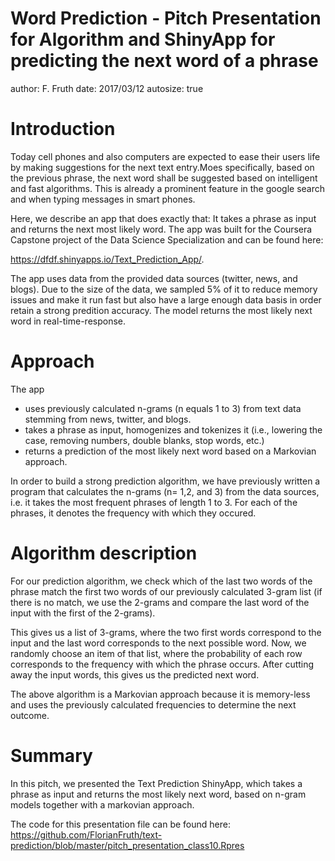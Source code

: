 Word Prediction - Pitch Presentation for Algorithm and ShinyApp for predicting the next word of a phrase
========================================================
author: F. Fruth
date: 2017/03/12
autosize: true

Introduction
========================================================

Today cell phones and also computers are expected to ease their users life by making suggestions for the next text entry.Moes specifically, based on the previous phrase, the next word shall be suggested based on intelligent and fast algorithms. This is already a prominent feature in the google search and when typing messages in smart phones. 

Here, we describe an app that does exactly that: It takes a phrase as input and returns the next most likely word. The app was built for the Coursera Capstone project of the Data Science Specialization and can be found here:

<https://dfdf.shinyapps.io/Text_Prediction_App/>. 

The app uses data from the provided data sources (twitter, news, and blogs). Due to the size of the data, we sampled 5% of it to reduce memory issues and make it run fast but also have a large enough data basis in order retain a strong predition accuracy. The model returns the most likely next word in real-time-response.

Approach
========================================================

The app 
- uses previously calculated n-grams (n equals 1 to 3) from text data stemming from news, twitter, and blogs.
- takes a phrase as input, homogenizes and tokenizes it (i.e., lowering the case, removing numbers, double blanks, stop words, etc.)
- returns a prediction of the most likely next word based on a Markovian approach.

In order to build a strong prediction algorithm, we have previously written a program that calculates the n-grams (n= 1,2, and 3) from the data sources, i.e. it takes the most frequent phrases of length 1 to 3. For each of the phrases, it denotes the frequency with which they occured. 

Algorithm description
========================================================

For our prediction algorithm, we check which of the last two words of the phrase match the first two words of our previously calculated 3-gram list (if there is no match, we use the 2-grams and compare the last word of the input with the first of the 2-grams). 

This gives us a list of 3-grams, where the two first words correspond to the input and the last word corresponds to the next possible word. Now, we randomly choose an item of that list, where the probability of each row corresponds to the frequency with which the phrase occurs. After cutting away the input words, this gives us the predicted next word. 

The above algorithm is a Markovian approach because it is memory-less and uses the previously calculated frequencies to determine the next outcome. 

Summary
========================================================
In this pitch, we presented the Text Prediction ShinyApp, which takes a phrase as input and returns the most likely next word, based on n-gram models together with a markovian approach.  

The code for this presentation file can be found here:
<https://github.com/FlorianFruth/text-prediction/blob/master/pitch_presentation_class10.Rpres>
